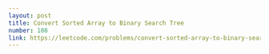 ```yaml
---
layout: post
title: Convert Sorted Array to Binary Search Tree
number: 108
link: https://leetcode.com/problems/convert-sorted-array-to-binary-search-tree
---
```


